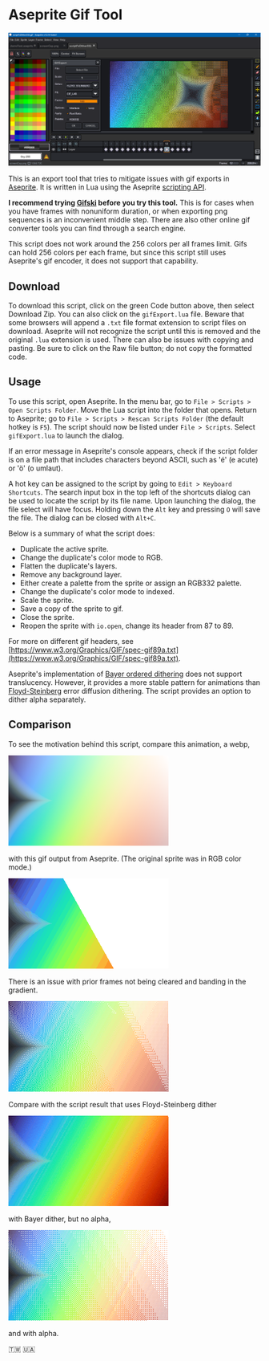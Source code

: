 # Aseprite Gif Tool

![Screen Capture](screenCap.png)

This is an export tool that tries to mitigate issues with gif exports in [Aseprite](https://www.aseprite.org/). It is written in Lua using the Aseprite [scripting API](https://github.com/aseprite/api).

**I recommend trying [Gifski](https://gif.ski/) before you try this tool.** This is for cases when you have frames with nonuniform duration, or when exporting png sequences is an inconvenient middle step. There are also other online gif converter tools you can find through a search engine.

This script does not work around the 256 colors per all frames limit. Gifs can hold 256 colors per each frame, but since this script still uses Aseprite's gif encoder, it does not support that capability.

## Download

To download this script, click on the green Code button above, then select Download Zip. You can also click on the `gifExport.lua` file. Beware that some browsers will append a `.txt` file format extension to script files on download. Aseprite will not recognize the script until this is removed and the original `.lua` extension is used. There can also be issues with copying and pasting. Be sure to click on the Raw file button; do not copy the formatted code.

## Usage

To use this script, open Aseprite. In the menu bar, go to `File > Scripts > Open Scripts Folder`. Move the Lua script into the folder that opens. Return to Aseprite; go to `File > Scripts > Rescan Scripts Folder` (the default hotkey is `F5`). The script should now be listed under `File > Scripts`. Select `gifExport.lua` to launch the dialog.

If an error message in Aseprite's console appears, check if the script folder is on a file path that includes characters beyond ASCII, such as 'é' (e acute) or 'ö' (o umlaut).

A hot key can be assigned to the script by going to `Edit > Keyboard Shortcuts`. The search input box in the top left of the shortcuts dialog can be used to locate the script by its file name. Upon launching the dialog, the file select will have focus. Holding down the `Alt` key and pressing `O` will save the file. The dialog can be closed with `Alt+C`.

Below is a summary of what the script does:

- Duplicate the active sprite.
- Change the duplicate's color mode to RGB.
- Flatten the duplicate's layers.
- Remove any background layer.
- Either create a palette from the sprite or assign an RGB332 palette.
- Change the duplicate's color mode to indexed.
- Scale the sprite.
- Save a copy of the sprite to gif.
- Close the sprite.
- Reopen the sprite with `io.open`, change its header from 87 to 89.

For more on different gif headers, see [https://www.w3.org/Graphics/GIF/spec-gif89a.txt](https://www.w3.org/Graphics/GIF/spec-gif89a.txt).

Aseprite's implementation of [Bayer ordered dithering](https://en.wikipedia.org/wiki/Ordered_dithering) does not support translucency. However, it provides a more stable pattern for animations than [Floyd-Steinberg](https://en.wikipedia.org/wiki/Floyd%E2%80%93Steinberg_dithering) error diffusion dithering. The script provides an option to dither alpha separately.

## Comparison

To see the motivation behind this script, compare this animation, a webp,

![Reference](sample.webp)

with this gif output from Aseprite. (The original sprite was in RGB color mode.)

![Built-In](builtin.gif)

There is an issue with prior frames not being cleared and banding in the gradient.

![Script](scriptFsDither.gif)

Compare with the script result that uses Floyd-Steinberg dither

![Script](scriptBayerNoAlpha.gif)

with Bayer dither, but no alpha,

![Script](scriptBayerAlpha.gif)

and with alpha.

🇹🇼 🇺🇦